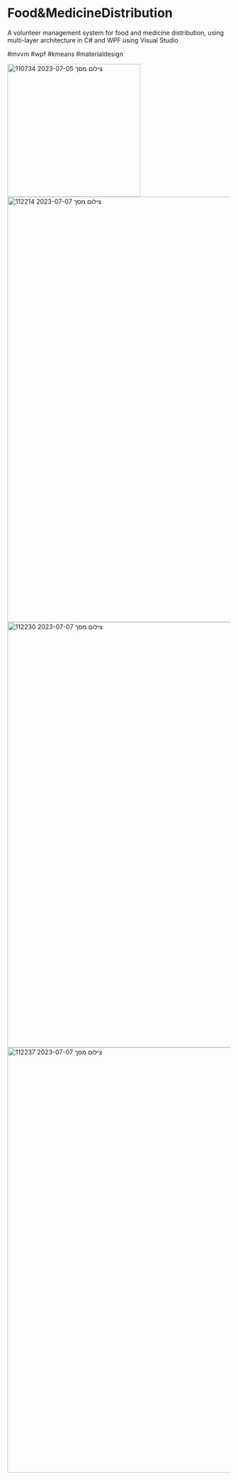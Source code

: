 # Food&MedicineDistribution

A volunteer management system for food and medicine distribution, 
using multi-layer architecture in C# and WPF using Visual Studio 

#mvvm #wpf #kmeans #materialdesign 

<img width="300" alt="צילום מסך 2023-07-05 110734" src="https://github.com/shirb113/Food-Medicine-Distribution/assets/44223065/f0bd811f-2d20-4c29-a4c8-c6bbc88f9ea7">
<img width="960" alt="צילום מסך 2023-07-07 112214" src="https://github.com/shirb113/Food-Medicine-Distribution/assets/44223065/be492102-ceda-4b5a-a22e-27bdcec14bce">
<img width="960" alt="צילום מסך 2023-07-07 112230" src="https://github.com/shirb113/Food-Medicine-Distribution/assets/44223065/2e19cbda-51a5-403f-be7e-8107d847ab78">
<img width="960" alt="צילום מסך 2023-07-07 112237" src="https://github.com/shirb113/Food-Medicine-Distribution/assets/44223065/8a5a3ff5-3ad8-43e0-9e34-949d9f12f57a">


